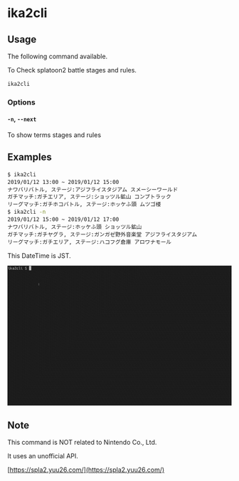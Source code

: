 # ika2cli

## Usage

The following command available.

To Check splatoon2 battle stages and rules.

```sh
ika2cli
```

### Options

#### `-n`, `--next`

To show terms stages and rules

## Examples

```sh
$ ika2cli
2019/01/12 13:00 ~ 2019/01/12 15:00
ナワバリバトル, ステージ:アジフライスタジアム スメーシーワールド
ガチマッチ:ガチエリア, ステージ:ショッツル鉱山 コンブトラック
リーグマッチ:ガチホコバトル, ステージ:ホッケふ頭 ムツゴ楼
$ ika2cli -n
2019/01/12 15:00 ~ 2019/01/12 17:00
ナワバリバトル, ステージ:ホッケふ頭 ショッツル鉱山
ガチマッチ:ガチヤグラ, ステージ:ガンガゼ野外音楽堂 アジフライスタジアム
リーグマッチ:ガチエリア, ステージ:ハコフグ倉庫 アロワナモール
```

This DateTime is JST.

![example.giff](https://raw.githubusercontent.com/YutaGoto/ika2cli/master/example.gif)

## Note

This command is NOT related to Nintendo Co., Ltd.

It uses an unofficial API.

[https://spla2.yuu26.com/](https://spla2.yuu26.com/)
